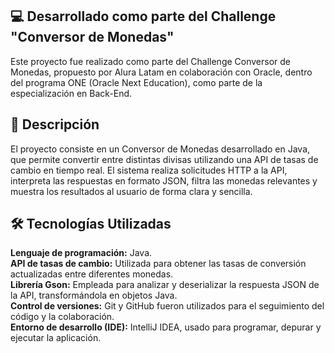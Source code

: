 ## 💻 Desarrollado como parte del Challenge "Conversor de Monedas"
Este proyecto fue realizado como parte del Challenge Conversor de Monedas, propuesto por Alura Latam en colaboración con Oracle, dentro del programa ONE (Oracle Next Education), como parte de la especialización en Back-End.

## 📌 Descripción
El proyecto consiste en un Conversor de Monedas desarrollado en Java, que permite convertir entre distintas divisas utilizando una API de tasas de cambio en tiempo real. El sistema realiza solicitudes HTTP a la API, interpreta las respuestas en formato JSON, filtra las monedas relevantes y muestra los resultados al usuario de forma clara y sencilla.

## 🛠️ Tecnologías Utilizadas
**Lenguaje de programación:** Java.  
**API de tasas de cambio:** Utilizada para obtener las tasas de conversión actualizadas entre diferentes monedas.  
**Librería Gson:** Empleada para analizar y deserializar la respuesta JSON de la API, transformándola en objetos Java.  
**Control de versiones:** Git y GitHub fueron utilizados para el seguimiento del código y la colaboración.  
**Entorno de desarrollo (IDE):** IntelliJ IDEA, usado para programar, depurar y ejecutar la aplicación.
